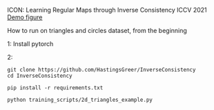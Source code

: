 ICON: Learning Regular Maps through Inverse Consistency
ICCV 2021
[Demo figure](notebooks/paper_figures/Intro_NewLabels-2.png)





How to run on triangles and circles dataset, from the beginning

1: Install pytorch

2:
```
git clone https://github.com/HastingsGreer/InverseConsistency
cd InverseConsistency

pip install -r requirements.txt

python training_scripts/2d_triangles_example.py
```
